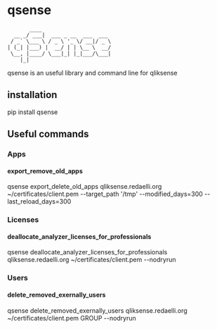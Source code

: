 # qsense

```
	   ____
  __ _/ ___|  ___ _ __  ___  ___
 / _` \___ \ / _ \ '_ \/ __|/ _ \
| (_| |___) |  __/ | | \__ \  __/
 \__, |____/ \___|_| |_|___/\___|
	|_|
```

qsense is an useful library and command line for qliksense

## installation

pip install qsense

## Useful commands

### Apps

#### export_remove_old_apps

qsense export_delete_old_apps qliksense.redaelli.org ~/certificates/client.pem  --target_path '/tmp' --modified_days=300 --last_reload_days=300

### Licenses

#### deallocate_analyzer_licenses_for_professionals

qsense deallocate_analyzer_licenses_for_professionals qliksense.redaelli.org ~/certificates/client.pem --nodryrun

###  Users

#### delete_removed_exernally_users

qsense delete_removed_exernally_users qliksense.redaelli.org ~/certificates/client.pem GROUP --nodryrun
